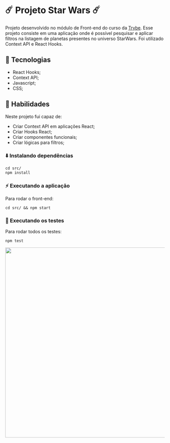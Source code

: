 # ☄️ Projeto Star Wars ☄️

Projeto desenvolvido no módulo de Front-end do curso da [Trybe](https://www.betrybe.com/). Esse projeto consiste em uma aplicação onde é possível pesquisar e aplicar filtros na listagem de planetas presentes no universo StarWars. Foi utilizado Context API e React Hooks.

## 🚀 Tecnologias
- React Hooks;
- Context API;
- Javascript;
- CSS;

## 📌 Habilidades
Neste projeto fui capaz de:
- Criar Context API em aplicações React;
- Criar Hooks React;
- Criar componentes funcionais;
- Criar lógicas para filtros;

### ⬇️ Instalando dependências
  ```
  cd src/
  npm install
  ``` 

### ⚡ Executando a aplicação
Para rodar o front-end:

  ```
  cd src/ && npm start
  ```

### 🧪 Executando os testes
Para rodar todos os testes:

  ```
  npm test
  ```
  
<p align="center">
  <img width="600px" heigth="600px" src="src/img/starwars.gif" />
</p>
